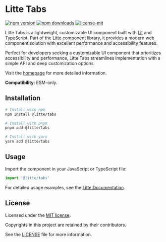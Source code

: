 # Litte Tabs

[![npm version](https://img.shields.io/npm/v/@litte/tabs)](https://www.npmjs.com/package/@litte/tabs)
[![npm downloads](https://img.shields.io/npm/dm/@litte/tabs)](https://www.npmjs.com/package/@litte/tabs)
[![license-mit](https://img.shields.io/badge/License-MIT-greens.svg)][license-mit]

Litte Tabs is a lightweight, customizable UI component built with [Lit][lit]
and [TypeScript][typescript]. Part of the [Litte][litte-homepage] component library,
it provides a modern web component solution with excellent performance and
accessibility features.

Perfect for developers seeking a customizable UI component that prioritizes accessibility and performance,
Litte Tabs streamlines implementation with a simple API and deep customization options.

Visit the [homepage][litte-homepage] for more detailed information.

**Compatibility**: ESM-only.

## Installation

```sh
# Install with npm
npm install @litte/tabs

# Install with pnpm
pnpm add @litte/tabs

# Install with yarn
yarn add @litte/tabs
```

## Usage

Import the component in your JavaScript or TypeScript file:

```ts
import '@litte/tabs'
```

For detailed usage examples, see the [Litte Documentation](https://litte.dev/docs).

## License

Licensed under the [MIT license][license-mit].

Copyrights in this project are retained by their contributors.

See the [LICENSE][license-mit] file for more information.

[litte-homepage]: https://litte.dev
[license-mit]: https://github.com/riipandi/litte/blob/main/LICENSE
[typescript]: https://www.typescriptlang.org
[lit]: https://lit.dev
